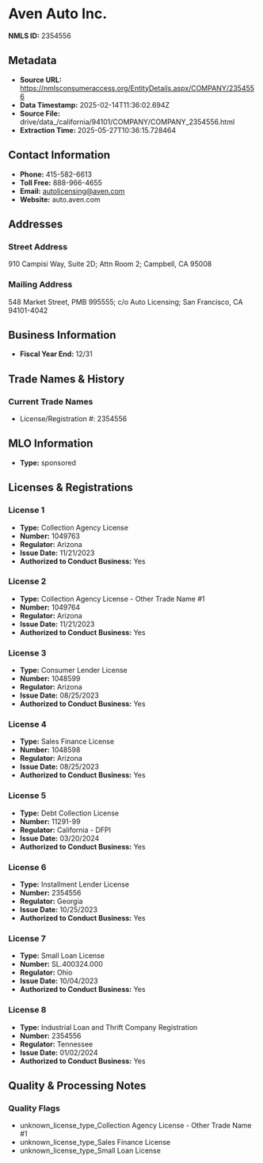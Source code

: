 # Aven Auto Inc.

**NMLS ID:** 2354556

## Metadata
- **Source URL:** https://nmlsconsumeraccess.org/EntityDetails.aspx/COMPANY/2354556
- **Data Timestamp:** 2025-02-14T11:36:02.694Z
- **Source File:** drive/data_/california/94101/COMPANY/COMPANY_2354556.html
- **Extraction Time:** 2025-05-27T10:36:15.728464

## Contact Information
- **Phone:** 415-582-6613
- **Toll Free:** 888-966-4655
- **Email:** autolicensing@aven.com
- **Website:** auto.aven.com

## Addresses
### Street Address
910 Campisi Way, Suite 2D; Attn Room 2; Campbell, CA 95008

### Mailing Address
548 Market Street, PMB 995555; c/o Auto Licensing; San Francisco, CA 94101-4042

## Business Information
- **Fiscal Year End:** 12/31

## Trade Names & History
### Current Trade Names
- License/Registration #: 2354556

## MLO Information
- **Type:** sponsored

## Licenses & Registrations

### License 1
- **Type:** Collection Agency License
- **Number:** 1049763
- **Regulator:** Arizona
- **Issue Date:** 11/21/2023
- **Authorized to Conduct Business:** Yes

### License 2
- **Type:** Collection Agency License - Other Trade Name #1
- **Number:** 1049764
- **Regulator:** Arizona
- **Issue Date:** 11/21/2023
- **Authorized to Conduct Business:** Yes

### License 3
- **Type:** Consumer Lender License
- **Number:** 1048599
- **Regulator:** Arizona
- **Issue Date:** 08/25/2023
- **Authorized to Conduct Business:** Yes

### License 4
- **Type:** Sales Finance License
- **Number:** 1048598
- **Regulator:** Arizona
- **Issue Date:** 08/25/2023
- **Authorized to Conduct Business:** Yes

### License 5
- **Type:** Debt Collection License
- **Number:** 11291-99
- **Regulator:** California - DFPI
- **Issue Date:** 03/20/2024
- **Authorized to Conduct Business:** Yes

### License 6
- **Type:** Installment Lender License
- **Number:** 2354556
- **Regulator:** Georgia
- **Issue Date:** 10/25/2023
- **Authorized to Conduct Business:** Yes

### License 7
- **Type:** Small Loan License
- **Number:** SL.400324.000
- **Regulator:** Ohio
- **Issue Date:** 10/04/2023
- **Authorized to Conduct Business:** Yes

### License 8
- **Type:** Industrial Loan and Thrift Company Registration
- **Number:** 2354556
- **Regulator:** Tennessee
- **Issue Date:** 01/02/2024
- **Authorized to Conduct Business:** Yes

## Quality & Processing Notes
### Quality Flags
- unknown_license_type_Collection Agency License - Other Trade Name #1
- unknown_license_type_Sales Finance License
- unknown_license_type_Small Loan License
